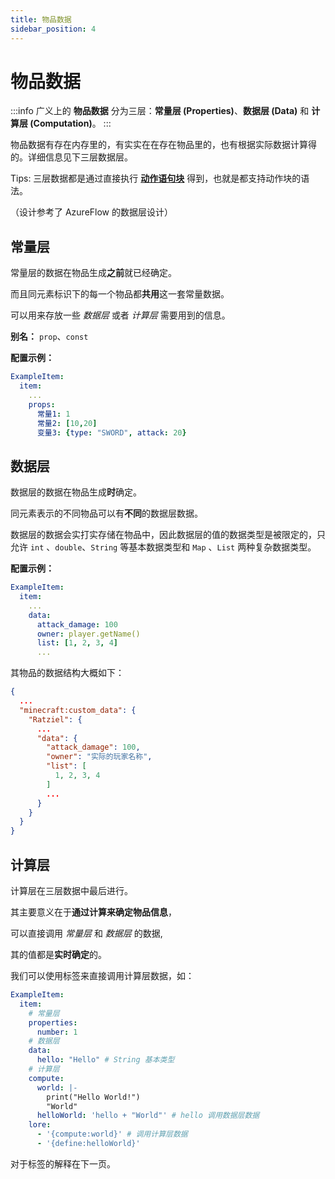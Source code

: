 ```yaml
---
title: 物品数据
sidebar_position: 4
---
```


# 物品数据

:::info
广义上的 **物品数据** 分为三层：**常量层 (Properties)**、**数据层 (Data)** 和 **计算层 (Computation)**。
:::

物品数据有存在内存里的，有实实在在存在物品里的，也有根据实际数据计算得的。详细信息见下三层数据层。

Tips: 三层数据都是通过直接执行 **[动作语句块](../action-block.md)** 得到，也就是都支持动作块的语法。

（设计参考了 AzureFlow 的数据层设计）

## 常量层

常量层的数据在物品生成**之前**就已经确定。

而且同元素标识下的每一个物品都**共用**这一套常量数据。

可以用来存放一些 *数据层* 或者 *计算层* 需要用到的信息。

**别名：** `prop`、`const`

**配置示例：**
```YAML
ExampleItem:
  item:
    ...
    props:
      常量1: 1
      常量2: [10,20]
      变量3: {type: "SWORD", attack: 20}
```

## 数据层

数据层的数据在物品生成**时**确定。

同元素表示的不同物品可以有**不同**的数据层数据。

数据层的数据会实打实存储在物品中，因此数据层的值的数据类型是被限定的，只允许 `int` 、`double`、`String` 等基本数据类型和 `Map` 、`List` 两种复杂数据类型。

**配置示例：**
```YAML
ExampleItem:
  item:
    ...
    data:
      attack_damage: 100
      owner: player.getName()
      list: [1, 2, 3, 4]
      ...
```

其物品的数据结构大概如下：

```Json
{
  ...
  "minecraft:custom_data": {
    "Ratziel": {
      ...
      "data": {
        "attack_damage": 100,
        "owner": "实际的玩家名称",
        "list": [
          1, 2, 3, 4
        ]
        ...
      }
    }
  }
}
```

## 计算层

计算层在三层数据中最后进行。

其主要意义在于**通过计算来确定物品信息**，

可以直接调用 *常量层* 和 *数据层* 的数据,

其的值都是**实时确定**的。

我们可以使用标签来直接调用计算层数据，如：

```YAML
ExampleItem:
  item:
    # 常量层
    properties:
      number: 1
    # 数据层
    data:
      hello: "Hello" # String 基本类型
    # 计算层
    compute:
      world: |-
        print("Hello World!")
        "World"
      helloWorld: 'hello + "World"' # hello 调用数据层数据
    lore:
      - '{compute:world}' # 调用计算层数据
      - '{define:helloWorld}'
```

对于标签的解释在下一页。

